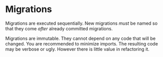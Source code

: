 # Migrations

Migrations are executed sequentially. New migrations _must_ be named so that they come _after_ already committed migrations.

Migrations are immutable. They cannot depend on any code that will be changed. You are recommended to minimize imports. The resulting code may be verbose or ugly. However there is little value in refactoring it.
